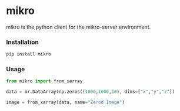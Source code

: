 # mikro

mikro is the python client for the mikro-server environment.

### Installation

```bash
pip install mikro
```

### Usage

```python
from mikro import from_xarray

data = xr.DataArray(np.zeros((1000,1000,10), dims=["x","y","z"])

image = from_xarray(data, name="Zerod Image")

```
